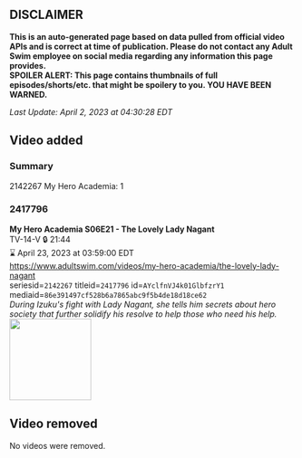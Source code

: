 ## DISCLAIMER
**This is an auto-generated page based on data pulled from official video APIs and is correct at time of publication. Please do not contact any Adult Swim employee on social media regarding any information this page provides.**  
**SPOILER ALERT: This page contains thumbnails of full episodes/shorts/etc. that might be spoilery to you. YOU HAVE BEEN WARNED.**  

_Last Update: April 2, 2023 at 04:30:28 EDT_
## Video added
### Summary
2142267 My Hero Academia: 1  
### 2417796
**My Hero Academia S06E21 - The Lovely Lady Nagant**  
TV-14-V 🔒 21:44  
⌛ April 23, 2023 at 03:59:00 EDT  
https://www.adultswim.com/videos/my-hero-academia/the-lovely-lady-nagant  
seriesid=`2142267` titleid=`2417796` id=`AYclfnVJ4k01GlbfzrY1` mediaid=`86e391497cf528b6a7865abc9f5b4de18d18ce62`  
_During Izuku's fight with Lady Nagant, she tells him secrets about hero society that further solidify his resolve to help those who need his help._  
<a href="https://media.cdn.adultswim.com/uploads/20230401/thumbnails/2_23411640361-MHAS6134Still001tiny.png"><img src="https://media.cdn.adultswim.com/uploads/20230401/thumbnails/2_23411640361-MHAS6134Still001tiny.png" height="144px" /></a>
## Video removed
No videos were removed.  
